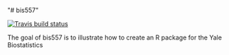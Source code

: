 "# bis557" 
<!-- badges: start -->
[![Travis build status](https://travis-ci.com/jv-yale/bis557.svg?branch=master)](https://travis-ci.com/jv-yale/bis557)
<!-- badges: end -->

The goal of bis557 is to illustrate how to create an R package for the Yale Biostatistics 
